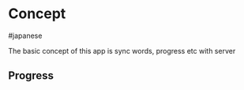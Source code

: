 # Concept

#japanese

The basic concept of this app is sync words, progress etc with server 

## Progress
